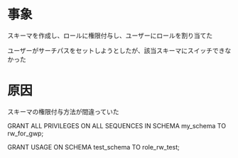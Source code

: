 # 事象
スキーマを作成し、ロールに権限付与し、ユーザーにロールを割り当てた

ユーザーがサーチパスをセットしようとしたが、該当スキーマにスイッチできなかった


# 原因
スキーマの権限付与方法が間違っていた

<!-- これでは足りず -->
GRANT ALL PRIVILEGES ON ALL SEQUENCES IN SCHEMA my_schema TO rw_for_gwp;

<!-- これが必要 -->
GRANT USAGE ON SCHEMA test_schema TO role_rw_test;
